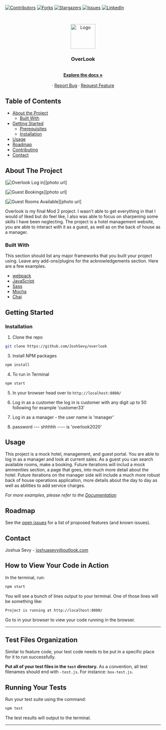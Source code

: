 [![Contributors][contributors-shield]][contributors-url]
[![Forks][forks-shield]][forks-url]
[![Stargazers][stars-shield]][stars-url]
[![Issues][issues-shield]][issues-url]
[![LinkedIn][linkedin-shield]][linkedin-url]

<br />
<p align="center">
  <a href="https://github.com/JoshSevy/overlook">
    <img src="images/overlook.png" alt="Logo" width="80" height="80">
  </a>

  <h3 align="center">OverLook</h3>

  <p align="center">
    <br />
    <a href="https://github.com/JoshSevy/overlook"><strong>Explore the docs »</strong></a>
    <br />
    <br />
    ·
    <a href="https://github.com/JoshSevy/overlook/issues">Report Bug</a>
    ·
    <a href="https://github.com/JoshSevy/overlook/issues">Request Feature</a>
  </p>
</p>

## Table of Contents

* [About the Project](#about-the-project)
  * [Built With](#built-with)
* [Getting Started](#getting-started)
  * [Prerequisites](#prerequisites)
  * [Installation](#installation)
* [Usage](#usage)
* [Roadmap](#roadmap)
* [Contributing](#contributing)
* [Contact](#contact)


<!-- ABOUT THE PROJECT -->
## About The Project

[![Overlook Log in][product-screenshot1]][photo url]

[![Guest Bookings][product-screenshot2]][photo url]

[![Guest Rooms Available][product-screenshot3]][photo url]

Overlook is my final Mod 2 project. I wasn't able to get everything in that I would of liked but do feel like, I also was able to focus on sharpening some skills I have been neglecting. The project is a hotel management website, you are able to interact with it as a guest, as well as on the back of house as a manager. 

### Built With
This section should list any major frameworks that you built your project using. Leave any add-ons/plugins for the acknowledgements section. Here are a few examples.
* [webpack](https://webpack.js.org/api/)
* [JavaScript](https://www.javascript.com/)
* [Sass](https://sass-lang.com)
* [Mocha](https://mochajs.org/)
* [Chai](https://www.chaijs.com/)

## Getting Started

### Installation


1. Clone the repo
```sh
git clone https://github.com/JoshSevy/overlook
```
3. Install NPM packages
```sh
npm install
```
4. To run in Terminal
```sh
npm start
```
5. In your browser head over to `http://localhost:8080/`

6. Log in as a customer the log in is customer with any digit up to 50 following
for example 'customer33'

7. Log in as a manager - the user name is 'manager'

8. password --- shhhhh ----  is 'overlook2020'

<!-- USAGE EXAMPLES -->
## Usage

This project is a mock hotel, management, and guest portal. You are able to log in as a manager and look at current sales. As a guest you can search available rooms, make a booking. Future iterations will includ a mock ammenities section, a page that goes, into much more detail about the hotel. Future iterations on the manager side will include a much more robust back of house operations application, more details about the day to day as well as abilities to add service charges.

_For more examples, please refer to the [Documentation](https://example.com)_



<!-- ROADMAP -->
## Roadmap

See the [open issues](https://github.com/JoshSevy/overlook/issues) for a list of proposed features (and known issues).



<!-- CONTACT -->
## Contact

Joshua Sevy - joshuasevy@outlook.com


<!-- MARKDOWN LINKS & IMAGES -->
<!-- https://www.markdownguide.org/basic-syntax/#reference-style-links -->
[contributors-shield]: https://img.shields.io/github/contributors/JoshSevy/overlook.svg?style=flat-square
[contributors-url]: https://github.com/jordy1611/whats-cookin-JS-JS-KS/graphs/contributors
[forks-shield]: https://img.shields.io/github/forks/jordy1611/whats-cookin-JS-JS-KS.svg?style=flat-square
[forks-url]: https://github.com/jordy1611/whats-cookin-JS-JS-KS/network/members
[stars-shield]: https://img.shields.io/github/stars/JoshSevy/overlook.svg?style=flat-square
[stars-url]: https://github.com/JoshSevy/overlook/stargazers
[issues-shield]: https://img.shields.io/github/issues/JoshSevy/overlook.svg?style=flat-square
[issues-url]: https://github.com/JoshSevy/overlook/issues
[license-shield]: https://img.shields.io/github/license/JoshSevy/overlook.svg?style=flat-square
[license-url]: https://github.com/JoshSevy/overlook/blob/master/LICENSE.txt
[linkedin-shield]: https://img.shields.io/badge/-LinkedIn-black.svg?style=flat-square&logo=linkedin&colorB=555
[linkedin-url]: https://linkedin.com/in/joshua-sevy/
[product-screenshot1]: https://giphy.com/gifs/RGjHjyzna7s9mMD9sc
[product-screenshot2]: https://giphy.com/gifs/UpJzJibuf80c8f39Ii
[product-screenshot3]: https://giphy.com/gifs/eMVCndubQb0JeRHX4k

## How to View Your Code in Action

In the terminal, run:

```bash
npm start
```

You will see a bunch of lines output to your terminal. One of those lines will be something like:

```bash
Project is running at http://localhost:8080/
```

Go to  in your browser to view your code running in the browser.

---

## Test Files Organization

Similar to feature code, your test code needs to be put in a specific place for it to run successfully.

**Put all of your test files in the `test` directory.** As a convention, all test filenames should end with `-test.js`. For instance: `box-test.js`.

## Running Your Tests

Run your test suite using the command:

```bash
npm test
```

The test results will output to the terminal.

---

